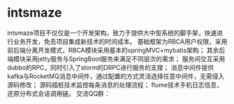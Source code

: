 # intsmaze
intsmaze项目不仅仅是一个开发架构，致力于提供大中型系统的脚手架，快速进行业务开发，免去项目集成新技术的时间成本。
基础框架为RBCA用户权限，采用前后端分离开发模式，RBCA模块采用基本的springMVC+mybatis架构；
其余后端模块采用jetty服务与SpringBoot服务来满足不同层次的需求；
服务间交互采用dubbo的RPC，同时引入了storm的DRPC进行服务的支撑；
消息中间件提供kafka与RocketMQ消息中间件，通过配置的方式灵活选择任意中间件，无需侵入源码修改；
源码插桩技术监控每条消息的处理流程；
flume技术手机日志信息，还原分布式会话调用链。
交流QQ群：
